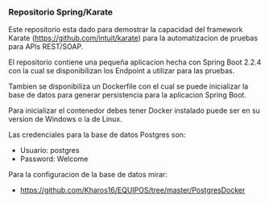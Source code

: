 ### Repositorio Spring/Karate 
Este repositorio esta dado para demostrar la capacidad del framework
Karate (https://github.com/intuit/karate) para la automatizacion de pruebas
para APIs REST/SOAP.

El repositorio contiene una pequeña aplicacion hecha con
Spring Boot 2.2.4 con la cual se disponibilizan los Endpoint
a utilizar para las pruebas.

Tambien se disponibiliza un Dockerfile con el cual se puede 
inicializar la base de datos para generar persistencia para
la aplicacion Spring Boot.

Para inicializar el contenedor debes tener Docker instalado
puede ser en su version de Windows o la de Linux.

Las credenciales para la base de datos Postgres son:

 - Usuario: postgres
 - Password: Welcome
 
Para la configuracion de la base de datos mirar:

- https://github.com/Kharos16/EQUIPOS/tree/master/PostgresDocker